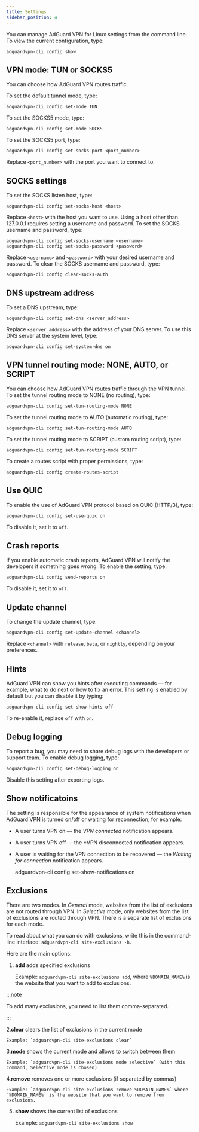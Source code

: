 ```yaml
---
title: Settings
sidebar_position: 4
---
```


You can manage AdGuard VPN for Linux settings from the command line. To view the current configuration, type:

    adguardvpn-cli config show

## VPN mode: TUN or SOCKS5

You can choose how AdGuard VPN routes traffic.

To set the default tunnel mode, type:

    adguardvpn-cli config set-mode TUN

To set the SOCKS5 mode, type:

    adguardvpn-cli config set-mode SOCKS

To set the SOCKS5 port, type:

    adguardvpn-cli config set-socks-port <port_number>

Replace `<port_number>` with the port you want to connect to.

## SOCKS settings

To set the SOCKS listen host, type:

    adguardvpn-cli config set-socks-host <host>

Replace `<host>` with the host you want to use. Using a host other than 127.0.0.1 requires setting a username and password. To set the SOCKS username and password, type:

    adguardvpn-cli config set-socks-username <username>
    adguardvpn-cli config set-socks-password <password>

Replace `<username>` and `<password>` with your desired username and password. To clear the SOCKS username and password, type:

    adguardvpn-cli config clear-socks-auth

## DNS upstream address

To set a DNS upstream, type:

    adguardvpn-cli config set-dns <server_address>

Replace `<server_address>` with the address of your DNS server. To use this DNS server at the system level, type:

    adguardvpn-cli config set-system-dns on

## VPN tunnel routing mode: NONE, AUTO, or SCRIPT

You can choose how AdGuard VPN routes traffic through the VPN tunnel. To set the tunnel routing mode to NONE (no routing), type:

    adguardvpn-cli config set-tun-routing-mode NONE

To set the tunnel routing mode to AUTO (automatic routing), type:

    adguardvpn-cli config set-tun-routing-mode AUTO

To set the tunnel routing mode to SCRIPT (custom routing script), type:

    adguardvpn-cli config set-tun-routing-mode SCRIPT

To create a routes script with proper permissions, type:

    adguardvpn-cli config create-routes-script

## Use QUIC

To enable the use of AdGuard VPN protocol based on QUIC (HTTP/3), type:

    adguardvpn-cli config set-use-quic on

To disable it, set it to `off`.

## Crash reports

If you enable automatic crash reports, AdGuard VPN will notify the developers if something goes wrong. To enable the setting, type:

    adguardvpn-cli config send-reports on

To disable it, set it to `off`.

## Update channel

To change the update channel, type:

    adguardvpn-cli config set-update-channel <channel>

Replace `<channel>` with `release`, `beta`, or `nightly`, depending on your preferences.

## Hints

AdGuard VPN can show you hints after executing commands — for example, what to do next or how to fix an error. This setting is enabled by default but you can disable it by typing:

    adguardvpn-cli config set-show-hints off

To re-enable it, replace `off` with `on`.

## Debug logging

To report a bug, you may need to share debug logs with the developers or support team. To enable debug logging, type:

    adguardvpn-cli config set-debug-logging on

Disable this setting after exporting logs.

## Show notificatoins

The setting is responsible for the appearance of system notifications when AdGuard VPN is turned on/off or waiting for reconnection, for example:

- A user turns VPN on — the *VPN connected* notification appears.
- A user turns VPN off — the *VPN disconnected notification appears.
- A user is waiting for the VPN connection to be recovered — the *Waiting for connection* notification appears.

    adguardvpn-cli config set-show-notifications on

## Exclusions

There are two modes. In *General* mode, websites from the list of exclusions are not routed through VPN. In *Selective* mode, only websites from the list of exclusions are routed through VPN. There is a separate list of exclusions for each mode.

To read about what you can do with exclusions, write this in the command-line interface: `adguardvpn-cli site-exclusions -h`.

Here are the main options:

1. **add** adds specified exclusions

    Example: `adguardvpn-cli site-exclusions add`, where `%DOMAIN_NAME%` is the website that you want to add to exclusions.

:::note

To add many exclusions, you need to list them comma-separated.

:::

2.**clear** clears the list of exclusions in the current mode

    Example: `adguardvpn-cli site-exclusions clear`

3.**mode** shows the current mode and allows to switch between them

    Example: `adguardvpn-cli site-exclusions mode selective` (with this command, Selective mode is chosen)

4.**remove** removes one or more exclusions (if separated by commas)

    Example: `adguardvpn-cli site-exclusions remove %DOMAIN_NAME%` where `%DOMAIN_NAME%` is the website that you want to remove from exclusions.

5. **show** shows the current list of exclusions

    Example: `adguardvpn-cli site-exclusions show`
